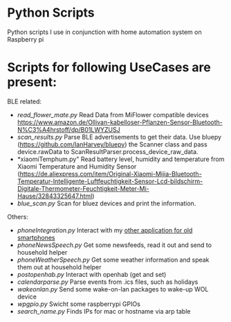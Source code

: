 # Python Scripts

Python scripts I use in conjunction with home automation system on Raspberry pi

Scripts for following UseCases are present:
===

BLE related:
* *read_flower_mate.py* Read Data from MiFlower compatible devices https://www.amazon.de/Ollivan-kabelloser-Pflanzen-Sensor-Bluetooth-N%C3%A4hrstoff/dp/B01LWYZUSJ
* *scan_results.py* Parse BLE advertisements to get their data. Use bluepy (https://github.com/IanHarvey/bluepy) the Scanner class and pass device.rawData to ScanResultParser.process_device_raw_data.
* *xiaomiTemphum.py" Read battery level, humidity and temperature from Xiaomi Temperature and Humidity Sensor (https://de.aliexpress.com/item/Original-Xiaomi-Mijia-Bluetooth-Temperatur-Intelligente-Luftfeuchtigkeit-Sensor-Lcd-bildschirm-Digitale-Thermometer-Feuchtigkeit-Meter-Mi-Hause/32843325647.html)
* *blue_scan.py* Scan for bluez devices and print the information.

Others:
* *phoneIntegration.py* Interact with my [other application for old smartphones](https://github.com/derHeinz/HouseholdHelper)
* *phoneNewsSpeech.py* Get some newsfeeds, read it out and send to household helper
* *phoneWeatherSpeech.py* Get some weather information and speak them out at household helper
* *postopenhab.py* Interact with openhab (get and set)
* *calendarparse.py* Parse events from .ics files, such as holidays
* *wakeonlan.py* Send some wake-on-lan packages to wake-up WOL device
* *wpgpio.py* Swicht some raspberrypi GPIOs
* *search_name.py* Finds IPs for mac or hostname via arp table
